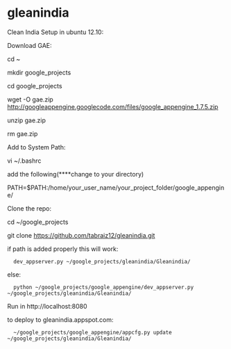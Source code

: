 gleanindia
==========

Clean India
Setup in ubuntu 12.10:

Download GAE:

cd ~

mkdir google_projects

cd google_projects

wget -O gae.zip http://googleappengine.googlecode.com/files/google_appengine_1.7.5.zip

unzip gae.zip

rm gae.zip


Add to System Path: 

vi ~/.bashrc

add the following(****change to your directory)

PATH=$PATH:/home/your_user_name/your_project_folder/google_appengine/

Clone the repo:

cd ~/google_projects

git clone https://github.com/tabraiz12/gleanindia.git

if path is added properly this will work:

      dev_appserver.py ~/google_projects/gleanindia/Gleanindia/
else:

      python ~/google_projects/google_appengine/dev_appserver.py ~/google_projects/gleanindia/Gleanindia/
      
Run in http://localhost:8080

to deploy to gleanindia.appspot.com:

      ~/google_projects/google_appengine/appcfg.py update ~/google_projects/gleanindia/Gleanindia/
